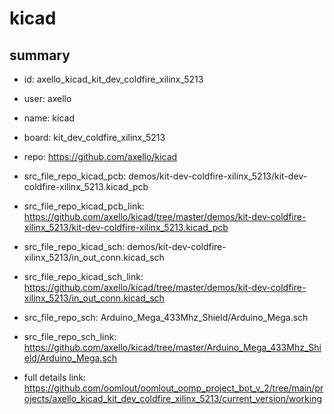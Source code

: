 # kicad
 
## summary 
* id: axello_kicad_kit_dev_coldfire_xilinx_5213
* user: axello
* name: kicad
* board: kit_dev_coldfire_xilinx_5213
* repo: https://github.com/axello/kicad
* src_file_repo_kicad_pcb: demos/kit-dev-coldfire-xilinx_5213/kit-dev-coldfire-xilinx_5213.kicad_pcb
* src_file_repo_kicad_pcb_link: https://github.com/axello/kicad/tree/master/demos/kit-dev-coldfire-xilinx_5213/kit-dev-coldfire-xilinx_5213.kicad_pcb
* src_file_repo_kicad_sch: demos/kit-dev-coldfire-xilinx_5213/in_out_conn.kicad_sch
* src_file_repo_kicad_sch_link: https://github.com/axello/kicad/tree/master/demos/kit-dev-coldfire-xilinx_5213/in_out_conn.kicad_sch

* src_file_repo_sch: Arduino_Mega_433Mhz_Shield/Arduino_Mega.sch
* src_file_repo_sch_link: https://github.com/axello/kicad/tree/master/Arduino_Mega_433Mhz_Shield/Arduino_Mega.sch
* full details link: https://github.com/oomlout/oomlout_oomp_project_bot_v_2/tree/main/projects/axello_kicad_kit_dev_coldfire_xilinx_5213/current_version/working  






